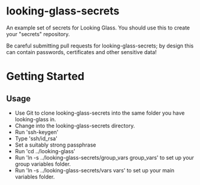 looking-glass-secrets
=====================

An example set of secrets for Looking Glass. You should use this to create your "secrets" repository.

Be careful submitting pull requests for looking-glass-secrets; by design this can contain passwords,
certificates and other sensitive data!

Getting Started
===============

Usage
-----
* Use Git to clone looking-glass-secrets into the same folder you have looking-glass in.
* Change into the looking-glass-secrets directory.
* Run 'ssh-keygen'
* Type 'ssh/id_rsa'
* Set a suitably strong passphrase
* Run 'cd ../looking-glass'
* Run 'ln -s ../looking-glass-secrets/group_vars group_vars' to set up your group variables folder.
* Run 'ln -s ../looking-glass-secrets/vars vars' to set up your main variables folder.
